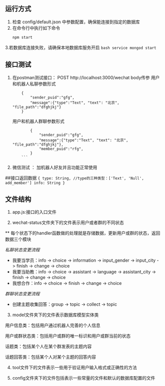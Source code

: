 
## 运行方式
1. 检查 config/default.json 中参数配置，确保能连接到指定的数据库
2. 在命令行中执行如下命令
   ```bash
   npm start
   ```
3.若数据库连接失败，请确保本地数据库服务开启
    ```bash
        service mongod start
    ```

## 接口测试
1. 在postman测试接口： POST http://localhost:3000/wechat
    body传参
    用户和机器人私聊参数形式

    ```
        {
	        "sender_puid":"gfg",
	        "message":{"type":"Text", "text": "北京", "file_path":"dfghjkj"}
        }
    ```
    用户和机器人群聊参数形式

    ```
            {
    	        "sender_puid":"gfg",
    	        "message":{"type":"Text", "text": "北京", "file_path":"dfghjkj"},
    	        "member_puid":"rfg",
            }
        ```
2. 微信测试 ： 加机器人好友并且功能正常使用

##接口返回数据
    ```
        {
             type: String, //type的三种类型：['Text', 'Null', add_member']
             info: String
        }
    ```


## 文件结构

1. app.js:接口的入口文件

2. wechat-status文件夹下的文件表示用户或者群的不同状态

** 每个状态下的handler函数做的处理就是存储数据，更新用户或群的状态，返回数据三个模块

*私聊状态变更流程*
* 我要当学员：info -> choice -> information -> input_gender -> input_city -> finish -> change -> choice
* 我要当助教：info -> choice -> assistant -> language -> assistant_city -> finish -> change -> choice
* 我想合作：info -> choice -> finish -> change -> choice

*群聊状态变更流程*
* 创建主题收集回答：group -> topic -> collect -> topic

3. model文件夹下的文件表示数据库模型实体类

用户信息类：包括用户通过机器人完善的个人信息

用户或群状态类：包括用户或群的唯一标识和用户或群当前的状态

话题类：包括某个人在某个群发表的主题内容

话题回答类：包括某个人对某个主题的回答内容


4. tool文件下的文件表示一些用于验证用户输入格式或正确性的方法

5. config文件夹下的文件包括表示一些常量的文件和默认的数据库配置的文件

